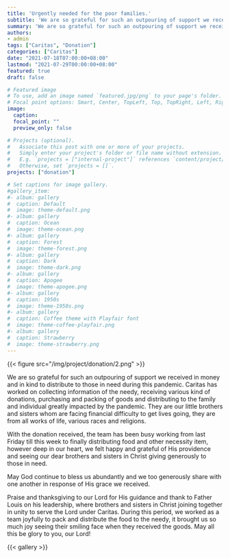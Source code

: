 ```yaml
---
title: 'Urgently needed for the poor families.'
subtitle: 'We are so grateful for such an outpouring of support we received in money and in kind to distribute to those in need during this pandemic :gift_heart:.'
summary: 'We are so grateful for such an outpouring of support we received in money and in kind to distribute to those in need during this pandemic :gift_heart:.'
authors:
- admin
tags: ["Caritas", "Donation"]
categories: ["Caritas"]
date: "2021-07-18T07:00:00+08:00"
lastmod: "2021-07-29T00:00:00+08:00"
featured: true
draft: false

# Featured image
# To use, add an image named `featured.jpg/png` to your page's folder.
# Focal point options: Smart, Center, TopLeft, Top, TopRight, Left, Right, BottomLeft, Bottom, BottomRight
image:
  caption:
  focal_point: ""
  preview_only: false

# Projects (optional).
#   Associate this post with one or more of your projects.
#   Simply enter your project's folder or file name without extension.
#   E.g. `projects = ["internal-project"]` references `content/project/deep-learning/index.md`.
#   Otherwise, set `projects = []`.
projects: ["donation"]

# Set captions for image gallery.
#gallery_item:
#- album: gallery
#  caption: Default
#  image: theme-default.png
#- album: gallery
#  caption: Ocean
#  image: theme-ocean.png
#- album: gallery
#  caption: Forest
#  image: theme-forest.png
#- album: gallery
#  caption: Dark
#  image: theme-dark.png
#- album: gallery
#  caption: Apogee
#  image: theme-apogee.png
#- album: gallery
#  caption: 1950s
#  image: theme-1950s.png
#- album: gallery
#  caption: Coffee theme with Playfair font
#  image: theme-coffee-playfair.png
#- album: gallery
#  caption: Strawberry
#  image: theme-strawberry.png
---
```

{{< figure src="/img/project/donation/2.png" >}}

We are so grateful for such an outpouring of support we received in money and in kind to distribute to those in need during this pandemic. Caritas has worked on collecting information of the needy, receiving various kind of donations, purchasing and packing of goods and distributing to the family and individual greatly impacted by the pandemic. They are our little brothers and sisters whom are facing financial difficulty to get lives going, they are from all works of life, various races and religions.

With the donation received, the team has been busy working from last Friday till this week to finally distributing food and other necessity item, however  deep in our heart, we felt happy and grateful of His providence and seeing our dear brothers and sisters in Christ giving generously to those in need.

May God continue to bless us abundantly and we too generously share with one another in response of His grace we received.

Praise and thanksgiving to our Lord for His guidance and thank to Father Louis on his  leadership, where brothers and sisters in Christ joining together in unity to serve the Lord under Caritas. During this period, we worked as a team joyfully to pack and distribute the  food to the needy, it brought us so much joy seeing their smiling face when they received  the goods. May all this be glory to you, our Lord!

{{< gallery >}}
